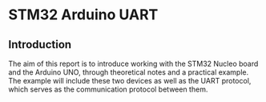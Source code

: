 # STM32 Arduino UART

## Introduction
The aim of this report is to introduce working with the STM32 Nucleo board and the Arduino UNO, through theoretical notes and a practical example. The example will include these two devices as well as the UART protocol, which serves as the communication protocol between them.

